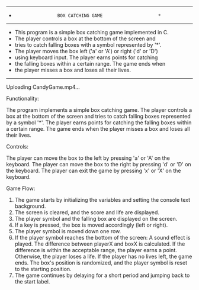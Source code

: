 *************************************************************
 *                     BOX CATCHING GAME                     *
 *************************************************************
 * This program is a simple box catching game implemented in C.
 * The player controls a box at the bottom of the screen and
 * tries to catch falling boxes with a symbol represented by '*'.
 * The player moves the box left ('a' or 'A') or right ('d' or 'D')
 * using keyboard input. The player earns points for catching
 * the falling boxes within a certain range. The game ends when
 * the player misses a box and loses all their lives.
 ************************************************************

Uploading CandyGame.mp4…

 Functionality:
 
The program implements a simple box catching game.
The player controls a box at the bottom of the screen and tries to catch falling boxes represented by a symbol '*'.
The player earns points for catching the falling boxes within a certain range.
The game ends when the player misses a box and loses all their lives.

Controls:

The player can move the box to the left by pressing 'a' or 'A' on the keyboard.
The player can move the box to the right by pressing 'd' or 'D' on the keyboard.
The player can exit the game by pressing 'x' or 'X' on the keyboard.

Game Flow:

1. The game starts by initializing the variables and setting the console text background.
2. The screen is cleared, and the score and life are displayed.
3. The player symbol and the falling box are displayed on the screen.
4. If a key is pressed, the box is moved accordingly (left or right).
5. The player symbol is moved down one row.
6. If the player symbol reaches the bottom of the screen:
  A sound effect is played.
  The difference between playerX and boxX is calculated.
  If the difference is within the acceptable range, the player earns a point.
  Otherwise, the player loses a life.
  If the player has no lives left, the game ends.
  The box's position is randomized, and the player symbol is reset to the starting position.
7. The game continues by delaying for a short period and jumping back to the start label.

